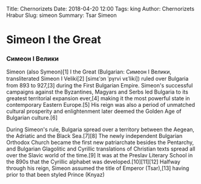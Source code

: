 Title: Chernorizets
Date: 2018-04-20 12:00
Tags: king
Author: Chernorizets Hrabur
Slug: simeon
Summary: Tsar Simeon
# Simeon I the Great
### Симеон I Велики


Simeon (also Symeon)[1] I the Great (Bulgarian: Симеон I Велики, transliterated Simeon I Veliki[2] [simɛˈɔn ˈpɤ̞rvi vɛˈliki]) ruled over Bulgaria from 893 to 927,[3] during the First Bulgarian Empire. Simeon's successful campaigns against the Byzantines, Magyars and Serbs led Bulgaria to its greatest territorial expansion ever,[4] making it the most powerful state in contemporary Eastern Europe.[5] His reign was also a period of unmatched cultural prosperity and enlightenment later deemed the Golden Age of Bulgarian culture.[6]

During Simeon's rule, Bulgaria spread over a territory between the Aegean, the Adriatic and the Black Sea.[7][8] The newly independent Bulgarian Orthodox Church became the first new patriarchate besides the Pentarchy, and Bulgarian Glagolitic and Cyrillic translations of Christian texts spread all over the Slavic world of the time.[9] It was at the Preslav Literary School in the 890s that the Cyrillic alphabet was developed.[10][11][12] Halfway through his reign, Simeon assumed the title of Emperor (Tsar),[13] having prior to that been styled Prince (Knyaz)

